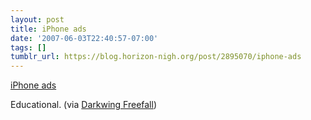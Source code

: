 ```yaml
---
layout: post
title: iPhone ads
date: '2007-06-03T22:40:57-07:00'
tags: []
tumblr_url: https://blog.horizon-nigh.org/post/2895070/iphone-ads
---
```

[iPhone ads](http://www.apple.com/iphone/ads/)  

Educational. (via [Darkwing Freefall](http://daringfireball.net/linked/2007/june#sun-03-iphone_ads))

